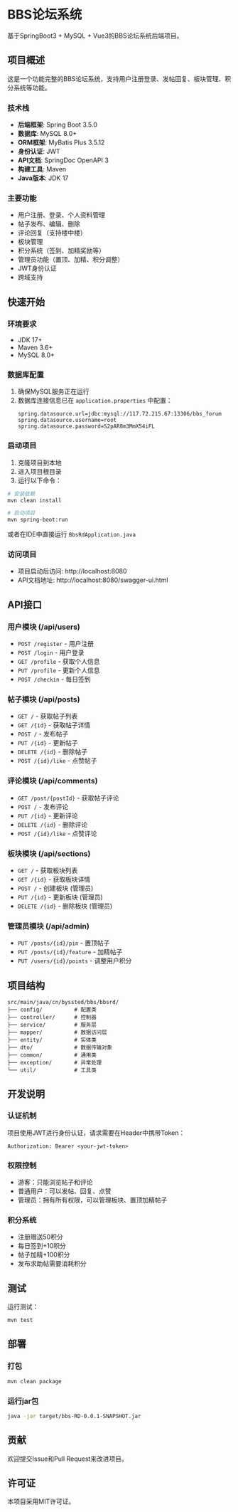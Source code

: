 # BBS论坛系统

基于SpringBoot3 + MySQL + Vue3的BBS论坛系统后端项目。

## 项目概述

这是一个功能完整的BBS论坛系统，支持用户注册登录、发帖回复、板块管理、积分系统等功能。

### 技术栈

- **后端框架**: Spring Boot 3.5.0
- **数据库**: MySQL 8.0+
- **ORM框架**: MyBatis Plus 3.5.12
- **身份认证**: JWT
- **API文档**: SpringDoc OpenAPI 3
- **构建工具**: Maven
- **Java版本**: JDK 17

### 主要功能

- 用户注册、登录、个人资料管理
- 帖子发布、编辑、删除
- 评论回复（支持楼中楼）
- 板块管理
- 积分系统（签到、加精奖励等）
- 管理员功能（置顶、加精、积分调整）
- JWT身份认证
- 跨域支持

## 快速开始

### 环境要求

- JDK 17+
- Maven 3.6+
- MySQL 8.0+

### 数据库配置

1. 确保MySQL服务正在运行
2. 数据库连接信息已在 `application.properties` 中配置：
   ```properties
   spring.datasource.url=jdbc:mysql://117.72.215.67:13306/bbs_forum
   spring.datasource.username=root
   spring.datasource.password=S2pAR8m3MmX54iFL
   ```

### 启动项目

1. 克隆项目到本地
2. 进入项目根目录
3. 运行以下命令：

```bash
# 安装依赖
mvn clean install

# 启动项目
mvn spring-boot:run
```

或者在IDE中直接运行 `BbsRdApplication.java`

### 访问项目

- 项目启动后访问: http://localhost:8080
- API文档地址: http://localhost:8080/swagger-ui.html

## API接口

### 用户模块 (/api/users)

- `POST /register` - 用户注册
- `POST /login` - 用户登录
- `GET /profile` - 获取个人信息
- `PUT /profile` - 更新个人信息
- `POST /checkin` - 每日签到

### 帖子模块 (/api/posts)

- `GET /` - 获取帖子列表
- `GET /{id}` - 获取帖子详情
- `POST /` - 发布帖子
- `PUT /{id}` - 更新帖子
- `DELETE /{id}` - 删除帖子
- `POST /{id}/like` - 点赞帖子

### 评论模块 (/api/comments)

- `GET /post/{postId}` - 获取帖子评论
- `POST /` - 发布评论
- `PUT /{id}` - 更新评论
- `DELETE /{id}` - 删除评论
- `POST /{id}/like` - 点赞评论

### 板块模块 (/api/sections)

- `GET /` - 获取板块列表
- `GET /{id}` - 获取板块详情
- `POST /` - 创建板块 (管理员)
- `PUT /{id}` - 更新板块 (管理员)
- `DELETE /{id}` - 删除板块 (管理员)

### 管理员模块 (/api/admin)

- `PUT /posts/{id}/pin` - 置顶帖子
- `PUT /posts/{id}/feature` - 加精帖子
- `PUT /users/{id}/points` - 调整用户积分

## 项目结构

```
src/main/java/cn/byssted/bbs/bbsrd/
├── config/          # 配置类
├── controller/      # 控制器
├── service/         # 服务层
├── mapper/          # 数据访问层
├── entity/          # 实体类
├── dto/             # 数据传输对象
├── common/          # 通用类
├── exception/       # 异常处理
└── util/            # 工具类
```

## 开发说明

### 认证机制

项目使用JWT进行身份认证，请求需要在Header中携带Token：

```
Authorization: Bearer <your-jwt-token>
```

### 权限控制

- 游客：只能浏览帖子和评论
- 普通用户：可以发帖、回复、点赞
- 管理员：拥有所有权限，可以管理板块、置顶加精帖子

### 积分系统

- 注册赠送50积分
- 每日签到+10积分
- 帖子加精+100积分
- 发布求助帖需要消耗积分

## 测试

运行测试：

```bash
mvn test
```

## 部署

### 打包

```bash
mvn clean package
```

### 运行jar包

```bash
java -jar target/bbs-RD-0.0.1-SNAPSHOT.jar
```

## 贡献

欢迎提交Issue和Pull Request来改进项目。

## 许可证

本项目采用MIT许可证。
